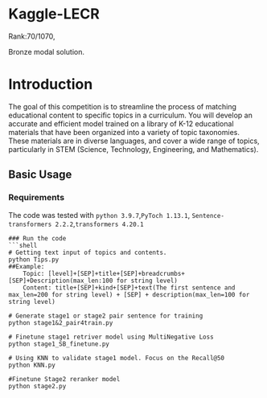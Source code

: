 

#  Kaggle-LECR
 
Rank:70/1070,

Bronze modal solution.
# Introduction
The goal of this competition is to streamline the process of matching educational content to specific topics in a curriculum. You will develop an accurate and efficient model trained on a library of K-12 educational materials that have been organized into a variety of topic taxonomies. These materials are in diverse languages, and cover a wide range of topics, particularly in STEM (Science, Technology, Engineering, and Mathematics).


## Basic Usage

### Requirements

The code was tested with `python 3.9.7`,`PyToch 1.13.1`,  `Sentence-transformers 2.2.2`,`transformers 4.20.1` 

```
### Run the code
```shell
# Getting text input of topics and contents.  
python Tips.py
##Example:
    Topic: [level]+[SEP]+title+[SEP]+breadcrumbs+[SEP]+Description(max_len:100 for string level)
    Content: title+[SEP]+kind+[SEP]+text(The first sentence and max_len=200 for string level) + [SEP] + description(max_len=100 for string level)

# Generate stage1 or stage2 pair sentence for training
python stage1&2_pair4train.py

# Finetune stage1 retriver model using MultiNegative Loss
python stage1_SB_finetune.py

# Using KNN to validate stage1 model. Focus on the Recall@50
python KNN.py

#Finetune Stage2 reranker model
python stage2.py
```

